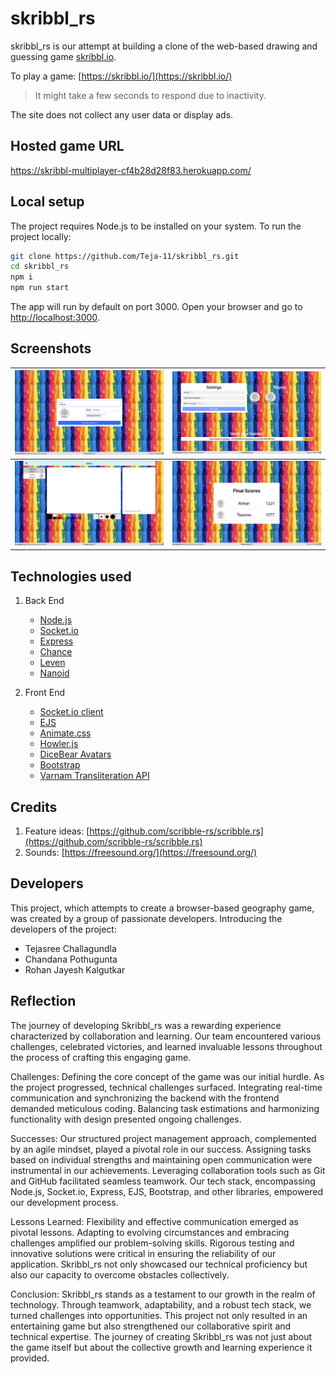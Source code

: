 # skribbl_rs

skribbl_rs is our attempt at building a clone of the web-based drawing and guessing game [skribbl.io](https://skribbl.io).

To play a game: [https://skribbl.io/](https://skribbl.io/)

> It might take a few seconds to respond due to inactivity.

The site does not collect any user data or display ads.

## Hosted game URL

https://skribbl-multiplayer-cf4b28d28f83.herokuapp.com/

## Local setup

The project requires Node.js to be installed on your system. To run the project locally:

```bash
git clone https://github.com/Teja-11/skribbl_rs.git
cd skribbl_rs
npm i
npm run start
```

The app will run by default on port 3000. Open your browser and go to [http://localhost:3000](http://localhost:3000).

## Screenshots

| ![Landing page][landing]  | ![Landing page][settings] |
|:-------------------------:|:-------------------------:|
|  ![Landing page][game]    |  ![Landing page][scores]  |

## Technologies used

1. Back End
    - [Node.js](https://github.com/nodejs/node)
    - [Socket.io](https://github.com/socketio/socket.io)
    - [Express](https://github.com/expressjs/express)
    - [Chance](https://github.com/chancejs/chancejs)
    - [Leven](https://github.com/sindresorhus/leven)
    - [Nanoid](https://github.com/ai/nanoid)

2. Front End
    - [Socket.io client](https://github.com/socketio/socket.io-client)
    - [EJS](https://github.com/mde/ejs)
    - [Animate.css](https://github.com/animate-css/animate.css)
    - [Howler.js](https://github.com/goldfire/howler.js)
    - [DiceBear Avatars](https://github.com/DiceBear/avatars)
    - [Bootstrap](https://github.com/twbs/bootstrap)
    - [Varnam Transliteration API](https://github.com/varnamproject)


## Credits

1. Feature ideas: [https://github.com/scribble-rs/scribble.rs](https://github.com/scribble-rs/scribble.rs)
2. Sounds: [https://freesound.org/](https://freesound.org/)


[landing]: ./public/images/screenshots/landing.png
[settings]: ./public/images/screenshots/settings.png
[game]: ./public/images/screenshots/game.png
[scores]: ./public/images/screenshots/scores.png

## Developers

This project, which attempts to create a browser-based geography game, was created by a group of passionate developers. Introducing the developers of the project:

- Tejasree Challagundla
- Chandana Pothugunta
- Rohan Jayesh Kalgutkar


## Reflection

The journey of developing Skribbl_rs was a rewarding experience characterized by collaboration and learning. Our team encountered various challenges, celebrated victories, and learned invaluable lessons throughout the process of crafting this engaging game.

Challenges:
Defining the core concept of the game was our initial hurdle. As the project progressed, technical challenges surfaced. Integrating real-time communication and synchronizing the backend with the frontend demanded meticulous coding. Balancing task estimations and harmonizing functionality with design presented ongoing challenges.

Successes:
Our structured project management approach, complemented by an agile mindset, played a pivotal role in our success. Assigning tasks based on individual strengths and maintaining open communication were instrumental in our achievements. Leveraging collaboration tools such as Git and GitHub facilitated seamless teamwork. Our tech stack, encompassing Node.js, Socket.io, Express, EJS, Bootstrap, and other libraries, empowered our development process.

Lessons Learned:
Flexibility and effective communication emerged as pivotal lessons. Adapting to evolving circumstances and embracing challenges amplified our problem-solving skills. Rigorous testing and innovative solutions were critical in ensuring the reliability of our application. Skribbl_rs not only showcased our technical proficiency but also our capacity to overcome obstacles collectively.

Conclusion:
Skribbl_rs stands as a testament to our growth in the realm of technology. Through teamwork, adaptability, and a robust tech stack, we turned challenges into opportunities. This project not only resulted in an entertaining game but also strengthened our collaborative spirit and technical expertise. The journey of creating Skribbl_rs was not just about the game itself but about the collective growth and learning experience it provided.
